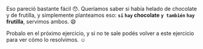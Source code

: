 Eso pareció bastante fácil :hushed:. Queríamos saber si había helado de chocolate y de frutilla, y simplemente planteamos eso: **`si` `hay` chocolate `y también` `hay` frutilla**, servimos ambos. :smile:

Probalo en el próximo ejercicio, y si no te sale podés volver a este ejercicio para ver cómo lo resolvimos. :relaxed:

